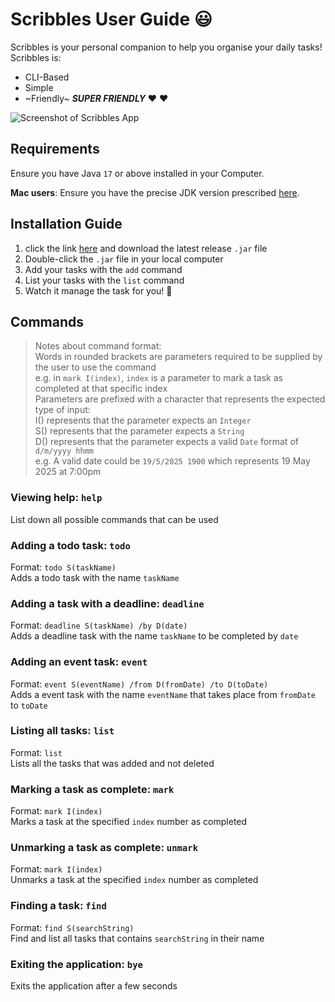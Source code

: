 # Scribbles User Guide 😃

Scribbles is your personal companion to help you organise your daily tasks!
Scribbles is:
- CLI-Based
- Simple
- ~Friendly~ **_SUPER FRIENDLY_** ❤️ ❤️

![Screenshot of Scribbles App](https://its-me-orion.github.io/ip/Ui.png)

## Requirements
Ensure you have Java `17` or above installed in your Computer.

**Mac users**: Ensure you have the precise JDK version prescribed [here](https://se-education.org/guides/tutorials/javaInstallationMac.html).

## Installation Guide
1. click the link [here](https://github.com/its-me-orion/ip/releases) and download the latest release `.jar` file
2. Double-click the `.jar` file in your local computer
3. Add your tasks with the `add` command
4. List your tasks with the `list` command
5. Watch it manage the task for you! 💯

## Commands
> Notes about command format:  
Words in rounded brackets are parameters required to be supplied by the user to use the command  
e.g. in `mark I(index)`, `index` is a parameter to mark a task as completed at that specific index  
Parameters are prefixed with a character that represents the expected type of input:  
I() represents that the parameter expects an `Integer`  
S() represents that the parameter expects a `String`  
D() represents that the parameter expects a valid `Date` format of `d/m/yyyy hhmm`  
e.g. A valid date could be `19/5/2025 1900` which represents 19 May 2025 at 7:00pm

  
### Viewing help: `help`

List down all possible commands that can be used
  
### Adding a todo task: `todo`

Format: `todo S(taskName)`  
Adds a todo task with the name `taskName`
  
### Adding a task with a deadline: `deadline`

Format: `deadline S(taskName) /by D(date)`  
Adds a deadline task with the name `taskName` to be completed by `date`
  
### Adding an event task: `event`

Format: `event S(eventName) /from D(fromDate) /to D(toDate)`  
Adds a event task with the name `eventName` that takes place from `fromDate` to `toDate`
  
### Listing all tasks: `list`

Format: `list`  
Lists all the tasks that was added and not deleted
  
### Marking a task as complete: `mark`

Format: `mark I(index)`  
Marks a task at the specified `index` number as completed
  
### Unmarking a task as complete: `unmark`

Format: `mark I(index)`  
Unmarks a task at the specified `index` number as completed
  
### Finding a task: `find`

Format: `find S(searchString)`  
Find and list all tasks that contains `searchString` in their name
  
### Exiting the application: `bye`

Exits the application after a few seconds